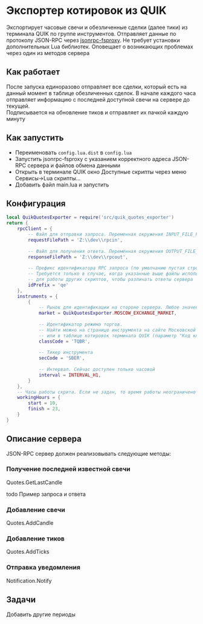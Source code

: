 # Экспортер котировок из QUIK

Экспортирует часовые свечи и обезличенные сделки (далее тики) из терминала QUIK по группе инструментов. 
Отправляет данные по протоколу JSON-RPC через [jsonrpc-fsproxy](https://github.com/evsamsonov/jsonrpc-fsproxy).
Не требует установки дополнительных Lua библиотек. Оповещает о возникающих проблемах через один из методов сервера

## Как работает

После запуска единоразово отправляет все сделки, который есть на данный момент в таблице обезличенных сделок. 
В начале каждого часа отправляет информацию с последней доступной свечи на сервере до текущей.  
Подписывается на обновление тиков и отправляет их пачкой каждую минуту

## Как запустить 

- Переименовать `config.lua.dist` в `config.lua`
- Запустить jsonrpc-fsproxy с указанием корректного адреса JSON-RPC сервера и файлов обмена данными
- Открыть в терминале QUIK окно Доступные скрипты через меню Сервисы->Lua скрипты...
- Добавить файл main.lua и запустить

## Конфигурация 

```lua
local QuikQuotesExporter = require('src/quik_quotes_exporter')
return {
    rpcClient = {
        -- Файл для отправки запроса. Переменная окружения INPUT_FILE_PATH заданная для jsonrpc-fsproxy 
        requestFilePath = 'Z:\\dev\\rpcin',  
        
        -- Файл для получения ответа. Переменная окружения OUTPUT_FILE_PATH заданная в jsonrpc-fsproxy    
        responseFilePath = 'Z:\\dev\\rpcout',   
        
        -- Префикс идентификатора RPC запроса (по умолчанию пустая строка). 
        -- Требуется только в случае, когда указанные выше файлы используются 
        -- для работы других скриптов, чтобы различать ответы сервера
        idPrefix = 'qe'                         
    },
    instruments = {
        {
            -- Рынок для идентификации на стороне сервера. Любое значение??
            market = QuikQuotesExporter.MOSCOW_EXCHANGE_MARKET,    
            
            -- Идентификатор режима торгов. 
            -- Найти можно на странице инструмента на сайте Московской биржи 
            -- или в таблице котировок терминала QUIK (параметр "Код класса")
            classCode = 'TQBR',                                    
            
            -- Тикер инструмента
            secCode = 'SBER',     
            
            -- Интервал. Сейчас доступен только часовой                              
            interval = INTERVAL_H1,                                
        }
    },
    -- Часы работы скрита. Если не задан, то время работы неограничено
    workingHours = {
        start = 10,
        finish = 23,
    }
}
```

## Описание сервера

JSON-RPC сервер должен реализовывать следующие методы:

### Получение последней известной свечи
Quotes.GetLastCandle

todo Пример запроса и ответа

### Добавление свечи
Quotes.AddCandle

### Добавление тиков
Quotes.AddTicks

### Отправка уведомления
Notification.Notify

## Задачи
Добавить другие периоды

